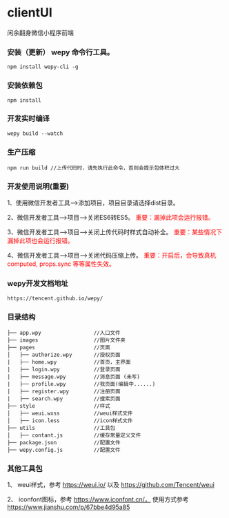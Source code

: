 # clientUI
闲余翻身微信小程序前端

### **安装（更新） wepy 命令行工具**。
	npm install wepy-cli -g

### **安装依赖包**
	npm install
### **开发实时编译**
    wepy build --watch
### **生产压缩**
	npm run build //上传代码时，请先执行此命令，否则会提示包体积过大

### **开发使用说明(重要)**

1、使用微信开发者工具-->添加项目，项目目录请选择dist目录。

2、微信开发者工具-->项目-->关闭ES6转ES5。 <font color=red>重要：漏掉此项会运行报错。</font> 

3、微信开发者工具-->项目-->关闭上传代码时样式自动补全。  <font color=red>重要：某些情况下漏掉此项也会运行报错。</font> 

4、微信开发者工具-->项目-->关闭代码压缩上传。  <font color=red>重要：开启后，会导致真机computed, props.sync 等等属性失效。</font> 

### **wepy开发文档地址**
	https://tencent.github.io/wepy/
### **目录结构**

    ├── app.wpy                 //入口文件
    ├── images                  //图片文件夹
    ├── pages                   //页面
    │   ├── authorize.wpy       //授权页面
    |   ├── home.wpy            //首页，主界面
    |   ├── login.wpy           //登录页面
    |   ├── message.wpy         //消息页面 (未写)
    |   ├── profile.wpy         //我页面(编辑中......)
    |   ├── register.wpy        //注册页面
    |   ├── search.wpy          //搜索页面
    ├── style                   //样式
    │   ├── weui.wxss           //weui样式文件
    │   ├── icon.less           //icon样式文件
    ├── utils                   //工具包
    │   ├── contant.js          //缓存常量定义文件    
    ├── package.json            //配置文件
    ├── wepy.config.js          //配置文件   

### **其他工具包**

1、 weui样式，参考 https://weui.io/ 以及 https://github.com/Tencent/weui

2、 iconfont图标，参考 https://www.iconfont.cn/， 使用方式参考 https://www.jianshu.com/p/67bbe4d95a85

